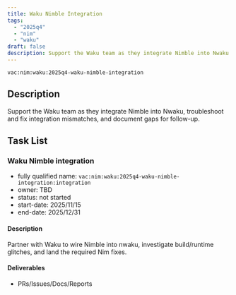 ```yaml
---
title: Waku Nimble Integration
tags:
  - "2025q4"
  - "nim"
  - "waku"
draft: false
description: Support the Waku team as they integrate Nimble into Nwaku.
---
```


`vac:nim:waku:2025q4-waku-nimble-integration`

## Description
Support the Waku team as they integrate Nimble into Nwaku, troubleshoot and fix integration mismatches, and document gaps for follow-up.

## Task List

### Waku Nimble integration

* fully qualified name: `vac:nim:waku:2025q4-waku-nimble-integration:integration`
* owner: TBD
* status: not started
* start-date: 2025/11/15
* end-date: 2025/12/31

#### Description
Partner with Waku to wire Nimble into nwaku, investigate build/runtime glitches, and land the required Nim fixes.

#### Deliverables
- PRs/Issues/Docs/Reports
